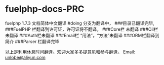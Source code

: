 # fuelphp-docs-PRC
fuelphp 1.7.3 文档简体中文翻译
#doing 分支为翻译中，
###目录已翻译完毕,
###FuelPHP 栏翻译到许可证，许可证将不翻译。
###Core栏 未翻译
###Oil栏未翻译
###Auth栏未翻译
###Email栏  “用法”，“方法”未翻译
###ORM栏翻译到简介
###Parser 栏翻译完毕

以上是利用休息时间翻译。欢迎大家多多提意见和参与翻译。
Email: unlobe@aliyun.com